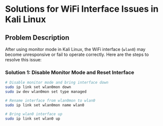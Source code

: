 # Solutions for WiFi Interface Issues in Kali Linux

## Problem Description

After using monitor mode in Kali Linux, the WiFi interface (`wlan0`) may become unresponsive or fail to operate correctly. 
Here are the steps to resolve this issue:

### Solution 1: Disable Monitor Mode and Reset Interface

```bash
# Disable monitor mode and bring interface down
sudo ip link set wlan0mon down
sudo iw dev wlan0mon set type managed

# Rename interface from wlan0mon to wlan0
sudo ip link set wlan0mon name wlan0

# Bring wlan0 interface up
sudo ip link set wlan0 up
